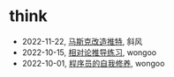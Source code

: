 # think

- 2022-11-22, [马斯克改造推特](musk-reform-twitter.html), 斜风
- 2022-10-15, [相对论推导练习](relativity-deduction.html), wongoo
- 2022-10-01, [程序员的自我修养](self-cultivation-for-programmer.html), wongoo
